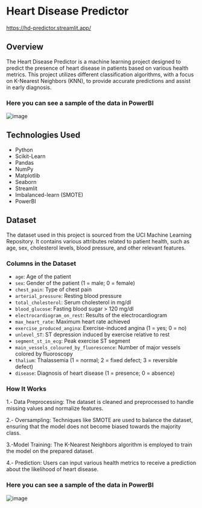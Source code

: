 # Heart Disease Predictor

https://hd-predictor.streamlit.app/

## Overview

The Heart Disease Predictor is a machine learning project designed to predict the presence of heart disease in patients based on various health metrics. This project utilizes different classification algorithms, with a focus on K-Nearest Neighbors (KNN), to provide accurate predictions and assist in early diagnosis.

### Here you can see a sample of the data in PowerBI

![image](https://github.com/user-attachments/assets/483cf57f-f6ec-46bc-a646-ddd48207068d)

## Technologies Used

- Python
- Scikit-Learn
- Pandas
- NumPy
- Matplotlib
- Seaborn
- Streamlit
- Imbalanced-learn (SMOTE)
- PowerBI

## Dataset

The dataset used in this project is sourced from the UCI Machine Learning Repository. It contains various attributes related to patient health, such as age, sex, cholesterol levels, blood pressure, and other relevant features.

### Columns in the Dataset

- `age`: Age of the patient
- `sex`: Gender of the patient (1 = male; 0 = female)
- `chest_pain`: Type of chest pain
- `arterial_pressure`: Resting blood pressure
- `total_cholesterol`: Serum cholesterol in mg/dl
- `blood_glucose`: Fasting blood sugar > 120 mg/dl
- `electrocardiogram_on_rest`: Results of the electrocardiogram
- `max_heart_rate`: Maximum heart rate achieved
- `exercise_produced_angina`: Exercise-induced angina (1 = yes; 0 = no)
- `unlevel_ST`: ST depression induced by exercise relative to rest
- `segment_st_in_ecg`: Peak exercise ST segment
- `main_vessels_coloured_by_fluorescence`: Number of major vessels colored by fluoroscopy
- `thalium`: Thalassemia (1 = normal; 2 = fixed defect; 3 = reversible defect)
- `disease`: Diagnosis of heart disease (1 = presence; 0 = absence)

### How It Works

1.- Data Preprocessing: The dataset is cleaned and preprocessed to handle missing values and normalize features.

2.- Oversampling: Techniques like SMOTE are used to balance the dataset, ensuring that the model does not become biased towards the majority class.

3.-Model Training: The K-Nearest Neighbors algorithm is employed to train the model on the prepared dataset.

4.- Prediction: Users can input various health metrics to receive a prediction about the likelihood of heart disease.

### Here you can see a sample of the data in PowerBI

![image](https://github.com/user-attachments/assets/483cf57f-f6ec-46bc-a646-ddd48207068d)


